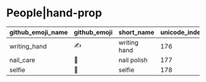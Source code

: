 # People|hand-prop

|github_emoji_name|github_emoji|short_name|unicode_index|
|---|---|---|---|
|writing_hand|:writing_hand:|writing hand|176|
|nail_care|:nail_care:|nail polish|177|
|selfie|:selfie:|selfie|178|
